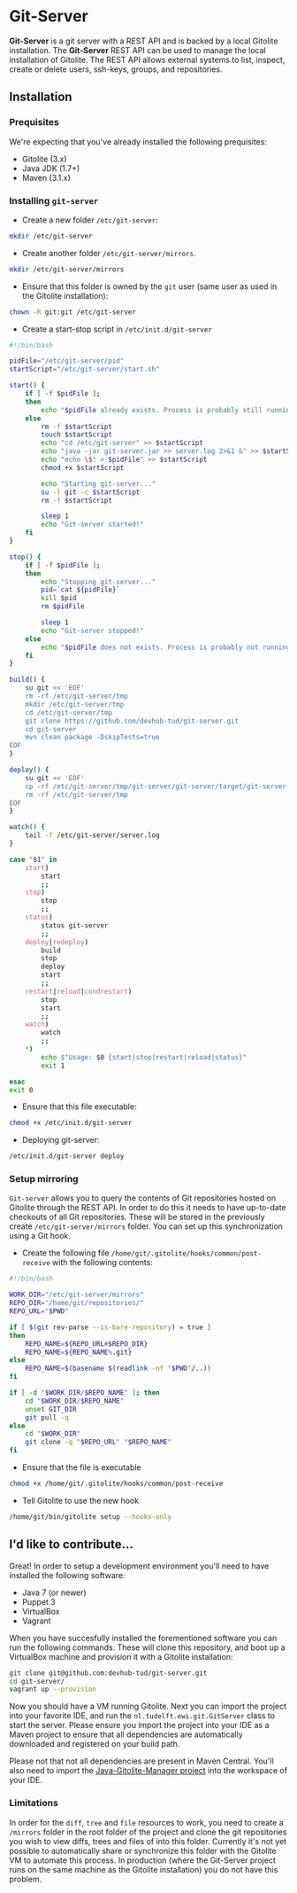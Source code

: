 # Git-Server

**Git-Server** is a git server with a REST API and is backed by a local Gitolite installation. The **Git-Server** REST API can be used to manage the local installation of Gitolite. The REST API allows external systems to list, inspect, create or delete users, ssh-keys, groups, and repositories.

## Installation

### Prequisites

We're expecting that you've already installed the following prequisites:

* Gitolite (3.x)
* Java JDK (1.7+)
* Maven (3.1.x)

### Installing `git-server`

* Create a new folder `/etc/git-server`:
```bash
mkdir /etc/git-server
```

* Create another folder `/etc/git-server/mirrors`.
```bash
mkdir /etc/git-server/mirrors
```
	
* Ensure that this folder is owned by the `git` user (same user as used in the Gitolite installation):
```bash
chown -R git:git /etc/git-server
```

* Create a start-stop script in `/etc/init.d/git-server`
```bash
#!/bin/bash

pidFile="/etc/git-server/pid"
startScript="/etc/git-server/start.sh"

start() {
	if [ -f $pidFile ];
	then
		echo "$pidFile already exists. Process is probably still running."
	else
		rm -f $startScript
		touch $startScript
		echo "cd /etc/git-server" >> $startScript
		echo "java -jar git-server.jar >> server.log 2>&1 &" >> $startScript
		echo "echo \$! > $pidFile" >> $startScript
		chmod +x $startScript	

		echo "Starting git-server..."
		su -l git -c $startScript
		rm -f $startScript		

		sleep 1
		echo "Git-server started!"
	fi
}

stop() {
	if [ -f $pidFile ];
	then
		echo "Stopping git-server..."
		pid=`cat ${pidFile}`
		kill $pid
		rm $pidFile

		sleep 1
		echo "Git-server stopped!"
	else
		echo "$pidFile does not exists. Process is probably not running."
	fi
}

build() {
	su git << 'EOF'
	rm -rf /etc/git-server/tmp
	mkdir /etc/git-server/tmp
	cd /etc/git-server/tmp
	git clone https://github.com/devhub-tud/git-server.git
	cd git-server
	mvn clean package -DskipTests=true
EOF
}

deploy() {
	su git << 'EOF'
	cp -rf /etc/git-server/tmp/git-server/git-server/target/git-server-distribution/git-server/. /etc/git-server/
	rm -rf /etc/git-server/tmp
EOF
}

watch() {
	tail -f /etc/git-server/server.log
}

case "$1" in
	start)
		start
		;;
	stop)
		stop
		;;
	status)
		status git-server
		;;
	deploy|redeploy)
		build
		stop
		deploy
		start
		;;
	restart|reload|condrestart)
		stop
		start
		;;
	watch)
		watch
		;;
	*)
		echo $"Usage: $0 {start|stop|restart|reload|status}"
		exit 1

esac
exit 0
```

* Ensure that this file executable:
```bash
chmod +x /etc/init.d/git-server
```

* Deploying git-server:
```bash
/etc/init.d/git-server deploy
```

### Setup mirroring

`Git-server` allows you to query the contents of Git repositories hosted on Gitolite through the REST API. In order to do this it needs to have up-to-date checkouts of all Git repositories. These will be stored in the previously create `/etc/git-server/mirrors` folder. You can set up this synchronization using a Git hook. 

* Create the following file `/home/git/.gitolite/hooks/common/post-receive` with the following contents:
```bash
#!/bin/bash

WORK_DIR="/etc/git-server/mirrors"
REPO_DIR="/home/git/repositories/"
REPO_URL="$PWD"

if [ $(git rev-parse --is-bare-repository) = true ]
then
    REPO_NAME=${REPO_URL#$REPO_DIR}
    REPO_NAME=${REPO_NAME%.git}
else
    REPO_NAME=$(basename $(readlink -nf "$PWD"/..))
fi

if [ -d "$WORK_DIR/$REPO_NAME" ]; then
    cd "$WORK_DIR/$REPO_NAME"
    unset GIT_DIR
    git pull -q
else
    cd "$WORK_DIR"
    git clone -q "$REPO_URL" "$REPO_NAME"
fi
```

* Ensure that the file is executable
```bash
chmod +x /home/git/.gitolite/hooks/common/post-receive
```

* Tell Gitolite to use the new hook
```bash
/home/git/bin/gitolite setup --hooks-only
```

## I'd like to contribute...

Great! In order to setup a development environment you'll need to have installed the following software:

* Java 7 (or newer)
* Puppet 3
* VirtualBox
* Vagrant

When you have succesfully installed the forementioned software you can run the following commands. These will clone this repository, and boot up a VirtualBox machine and provision it with a Gitolite installation:

```bash
git clone git@github.com:devhub-tud/git-server.git
cd git-server/
vagrant up --provision
```

Now you should have a VM running Gitolite. Next you can import the project into your favorite IDE, and run the `nl.tudelft.ewi.git.GitServer` class to start the server. Please ensure you import the project into your IDE as a Maven project to ensure that all dependencies are automatically downloaded and registered on your build path.

Please not that not all dependencies are present in Maven Central. You'll also need to import the [Java-Gitolite-Manager project](https://github.com/devhub-tud/Java-Gitolite-Manager) into the workspace of your IDE.

### Limitations ###

In order for the `diff`, `tree` and `file` resources to work, you need to create a `/mirrors` folder in the root folder of the project and clone the git repositories you wish to view diffs, trees and files of into this folder. Currently it's not yet possible to automatically share or synchronize this folder with the Gitolite VM to automate this process. In production (where the Git-Server project runs on the same machine as the Gitolite installation) you do not have this problem.
